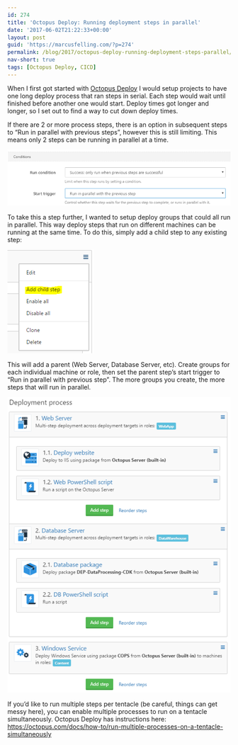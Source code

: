```yaml
---
id: 274
title: 'Octopus Deploy: Running deployment steps in parallel'
date: '2017-06-02T21:22:33+00:00'
layout: post
guid: 'https://marcusfelling.com/?p=274'
permalink: /blog/2017/octopus-deploy-running-deployment-steps-parallel/
nav-short: true
tags: [Octopus Deploy, CICD]
---
```


When I first got started with [Octopus Deploy](https://octopus.com/) I would setup projects to have one long deploy process that ran steps in serial. Each step would wait until finished before another one would start. Deploy times got longer and longer, so I set out to find a way to cut down deploy times.

If there are 2 or more process steps, there is an option in subsequent steps to “Run in parallel with previous steps”, however this is still limiting. This means only 2 steps can be running in parallel at a time.

![](/content/uploads/2017/06/deploystepruninparrallel.png)

To take this a step further, I wanted to setup deploy groups that could all run in parallel. This way deploy steps that run on different machines can be running at the same time. To do this, simply add a child step to any existing step:

![](/content/uploads/2017/06/addChildStep.png)

This will add a parent (Web Server, Database Server, etc). Create groups for each individual machine or role, then set the parent step’s start trigger to “Run in parallel with previous step”. The more groups you create, the more steps that will run in parallel.

![](/content/uploads/2017/06/parallelDeployGroupProcessResult.png)

If you’d like to run multiple steps per tentacle (be careful, things can get messy here), you can enable multiple processes to run on a tentacle simultaneously. Octopus Deploy has instructions here: <https://octopus.com/docs/how-to/run-multiple-processes-on-a-tentacle-simultaneously>